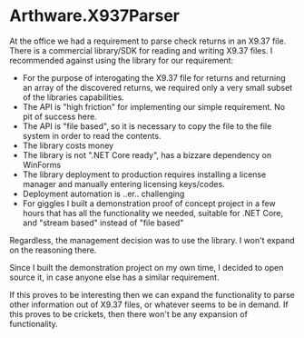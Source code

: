 # Arthware.X937Parser

At the office we had a requirement to parse check returns in an X9.37 file.
There is a commercial library/SDK for reading and writing X9.37 files.
I recommended against using the library for our requirement:
* For the purpose of interogating the X9.37 file for returns and returning an array of the discovered returns, we required only a very small subset of the libraries capabilities.  
* The API is "high friction" for implementing our simple requirement.  No pit of success here.
* The API is "file based", so it is necessary to copy the file to the file system in order to read the contents.
* The library costs money
* The library is not ".NET Core ready", has a bizzare dependency on WinForms
* The library deployment to production requires installing a license manager and manually entering licensing keys/codes.
* Deployment automation is ..er.. challenging
* For giggles I built a demonstration proof of concept project in a few hours that has all the functionality we needed, suitable for .NET Core, and "stream based" instead of "file based"

Regardless, the management decision was to use the library.  I won't expand on the reasoning there.

Since I built the demonstration project on my own time, I decided to open source it, in case anyone else has a similar requirement.

If this proves to be interesting then we can expand the functionality to parse other information out of X9.37 files, or whatever seems to be in demand.  If this proves to be crickets, then there won't be any expansion of functionality.


